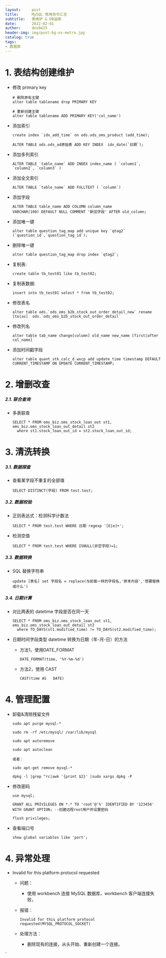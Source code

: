 ```yaml
---
layout:     post
title:      MySQL 常用命令汇总
subtitle:   表维护 & DB运维
date:       2022-02-01
author:     dex0423
header-img: img/post-bg-os-metro.jpg
catalog: true
tags:
- 数据库
---
```



# 1. 表结构创建维护

- 修改 primary key

  ```aidl
  # 删除原有主键
  alter table tablename drop PRIMARY KEY
  
  # 重新创建主键
  alter table tablename ADD PRIMARY KEY('col_name')
  ```

- 添加索引

  ```aidl
  create index `idx_add_time` on ods.ods_oms_product (add_time);
  
  ALTER TABLE ods.ods_ad原始表 ADD KEY INDEX  idx_date(`日期`);
  
  ```

- 添加多列索引

  ```aidl
  ALTER TABLE `table_name` ADD INDEX index_name ( `column1`, `column2`, `column3` )
  ```

- 添加全文索引

  ```aidl
  ALTER TABLE `table_name` ADD FULLTEXT ( `column`)
  ```

- 添加字段

  ```aidl
  ALTER TABLE table_name ADD COLUMN column_name
  VARCHAR(100) DEFAULT NULL COMMENT '新加字段' AFTER old_column;
  ```

- 添加唯一键

  ```aidl
  alter table question_tag_map add unique key `qtag2` (`question_id`,`question_tag_id`);
  ```

- 删除唯一键

  ```aidl
  alter table question_tag_map drop index `qtag2`;
  ```

- 复制表:

  ```
  create table tb_test01 like tb_test02;
  ```

- 复制表数据:
  
  ```aidl
  insert into tb_test01 select * from tb_test02;
  ```

- 修改表名

  ```aidl
  alter table ods.`ods_oms_b2b_stock_out_order_detail_new` rename [to|as]  ods.`ods_oms_b2b_stock_out_order_detail`
  ```

- 修改列名

  ```aidl
  alter table tab_name change[column] old_name new_name [first|after col_name]
  ```

- 添加时间戳字段

  ```aidl
  alter table quant_stk_calc_d_wxcp add update_time timestamp DEFAULT CURRENT_TIMESTAMP ON UPDATE CURRENT_TIMESTAMP;
  ```

# 2. 增删改查

##### 2.1. 联合查询

- 多表联查

  ```
  SELECT * FROM oms_biz.oms_stock_loan_out st1, oms_biz.oms_stock_loan_out_detail st2 
    where st1.stock_loan_out_id = st2.stock_loan_out_id;
  ```



# 3. 清洗转换

##### 3.1. 数据探查

- 查看某字段不重复的全部值

  ```SELECT DISTINCT(字段) FROM test.test;```


##### 3.2. 数据校验

- 正则表达式：检测科学计数法

  ```SELECT * FROM test.test WHERE 日期 regexp '[E|e]+';```

- 检测空值

  ```SELECT * FROM test.test WHERE ISNULL(非空字段)=1;```

##### 3.3. 数据转换

- SQL 替换字符串

  ```aidl
  update [表名] set 字段名 = replace(与前面一样的字段名,'原本内容','想要替换成什么')
  ```

##### 3.4. 日期计算

- 对比两表的 datetime 字段是否在同一天
  ```
  SELECT * FROM oms_biz.oms_stock_loan_out st1, oms_biz.oms_stock_loan_out_detail st2 
    where TO_DAYS(st1.modified_time) != TO_DAYS(st2.modified_time);
  ```
- 日期时间字段类型 datetime 转换为日期（年-月-日）的方法
  - 方法1，使用DATE_FORMAT
    
    ```DATE_FORMAT(time, '%Y-%m-%d')```
  
  - 方法2，使用 CAST

    ```CAST(time AS   DATE)```

# 4. 管理配置

- 卸载&清除残留文件
  
  ```aidl
  sudo apt purge mysql-*
  
  sudo rm -rf /etc/mysql/ /var/lib/mysql
  
  sudo apt autoremove 
  
  sudo apt autoclean
  
  或者：
  
  sudo apt-get remove mysql-*
  
  dpkg -l |grep ^rc|awk '{print $2}' |sudo xargs dpkg -P
  
  ```

- 修改密码
  
  ```aidl
  use mysql;
  
  GRANT ALL PRIVILEGES ON *.* TO 'root'@'%' IDENTIFIED BY '123456' WITH GRANT OPTION; --创建远程root用户并设置密码
  
  flush privileges;
  ```

- 查看端口号

  ```aidl
  show global variables like 'port';
  ```

# 4. 异常处理

- Invalid for this platform protocol requested

  - 问题：
    - 使用 workbench 连接 MySQL 数据库，workbench 客户端连接失败，
  
  - 报错：
    ```aidl
    Invalid for this platform protocol requested(MYSQL_PROTOCOL_SOCKET)
    ```
    
  - 处理方法：
    - 删除现有的连接，从头开始、重新创建一个连接。
  

`